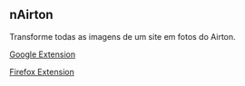 ## nAirton

Transforme todas as imagens de um site em fotos do Airton.

[Google Extension](https://chrome.google.com/webstore/detail/nairton/pcggmpjociflfblflenckaalnhaillba)

[Firefox Extension](https://addons.mozilla.org/en-US/firefox/addon/nairton/)
